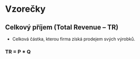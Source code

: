 # Vzorečky
## Celkový příjem (Total Revenue – TR) 
* Celková částka, kterou firma získá prodejem svých výrobků.
### TR = P * Q
